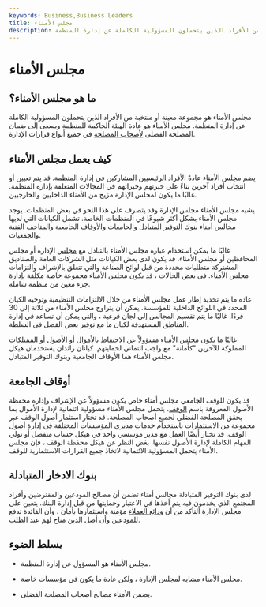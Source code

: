 ```yaml
---
keywords: Business,Business Leaders
title: مجلس الأمناء
description: مجلس الأمناء هو مجموعة معينة أو منتخبة من الأفراد الذين يتحملون المسؤولية الكاملة عن إدارة المنظمة.
---
```


# مجلس الأمناء
## ما هو مجلس الأمناء؟

مجلس الأمناء هو مجموعة معينة أو منتخبة من الأفراد الذين يتحملون المسؤولية الكاملة عن إدارة المنظمة. مجلس الأمناء هو عادة الهيئة الحاكمة للمنظمة ويسعى إلى ضمان المصلحة الفضلى [لأصحاب المصلحة](/stakeholder) في جميع أنواع قرارات الإدارة.

## كيف يعمل مجلس الأمناء

يضم مجلس الأمناء عادةً الأفراد الرئيسيين المشاركين في إدارة المنظمة. قد يتم تعيين أو انتخاب أفراد آخرين بناءً على خبرتهم وخبراتهم في المجالات المتعلقة بإدارة المنظمة. غالبًا ما يكون لمجلس الإدارة مزيج من الأمناء الداخليين والخارجيين.

يشبه مجلس الأمناء مجلس الإدارة وقد يتصرف على هذا النحو في بعض المنظمات. يوجد مجلس الأمناء بشكل أكثر شيوعًا في المنظمات الخاصة. تشمل الكيانات التي لديها مجالس أمناء بنوك التوفير المتبادل والجامعات والأوقاف الجامعية والمتاحف الفنية والجمعيات.

غالبًا ما يمكن استخدام عبارة مجلس الأمناء بالتبادل مع [مجلس](/boardofdirectors) الإدارة أو مجلس المحافظين أو مجلس الأمناء. قد يكون لدى بعض الكيانات مثل الشركات العامة والصناديق المشتركة متطلبات محددة من قبل لوائح الصناعة والتي تتعلق بالإشراف والتزامات مجلس الأمناء. في بعض الحالات ، قد يكون مجلس الأمناء مجموعة خاصة مكلفة بإدارة جزء معين من منظمة شاملة.

عادة ما يتم تحديد إطار عمل مجلس الأمناء من خلال الالتزامات التنظيمية وتوجيه الكيان المحدد في اللوائح الداخلية للمؤسسة. يمكن أن يتراوح مجلس الأمناء من ثلاثة إلى 30 فردًا. غالبًا ما يتم تقسيم المجالس إلى لجان فرعية ، والتي يمكن أن تساعد في إدارة المناطق المستهدفة لكيان ما مع توفير بعض الفصل في السلطة.

غالبًا ما يكون مجلس الأمناء مسؤولاً عن الاحتفاظ بالأموال أو [الأصول](/asset) أو الممتلكات المملوكة للآخرين "كأمانة" مع واجب ائتماني لحمايتهم. كيانان رائدان يستخدمان هيكل مجلس الأمناء هما الأوقاف الجامعية وبنوك التوفير المتبادل.

## أوقاف الجامعة

قد يكون للوقف الجامعي مجلس أمناء خاص يكون مسؤولاً عن الإشراف وإدارة محفظة الأصول المعروفة باسم [الوقف](/endowment). يتحمل مجلس الأمناء مسؤولية ائتمانية لإدارة الأموال بما يحقق المصلحة الفضلى لجميع أصحاب المصلحة. قد تختار استثمار أصول الوقف عبر مجموعة من الاستثمارات باستخدام خدمات مديري المؤسسات المختلفة في إدارة أصول الوقف. قد تختار أيضًا العمل مع مدير مؤسسي واحد في هيكل حساب منفصل أو تولي المهام الكاملة لإدارة الأصول نفسها. بغض النظر عن هيكل محفظة الوقف ، فإن مجلس الأمناء يتحمل المسؤولية الائتمانية لاتخاذ جميع القرارات الاستثمارية للوقف.

## بنوك الادخار المتبادلة

لدى بنوك التوفير المتبادلة مجالس أمناء تضمن أن مصالح المودعين والمقترضين وأفراد المجتمع الذي يخدمون فيه يتم أخذها في الاعتبار وحمايتها من قبل إدارة البنك. يتعين على مجلس الإدارة التأكد من أن [ودائع العملاء](/bank-deposits) مؤمنة واستثمارها بأمان ، وأن الفائدة تدفع للمودعين وأن أصل الدين متاح لهم عند الطلب.

## يسلط الضوء

- مجلس الأمناء هو المسؤول عن إدارة المنظمة.

- مجلس الأمناء مشابه لمجلس الإدارة ، ولكن عادة ما يكون في مؤسسات خاصة.

- يضمن الأمناء مصالح أصحاب المصلحة الفضلى.

